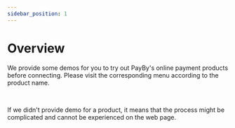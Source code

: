 ```yaml
---
sidebar_position: 1
---
```


# Overview

We provide some demos for you to try out PayBy's online payment products before connecting. Please visit the corresponding menu according to the product name. 

<br/>

If we didn't provide demo for a product, it means that the process might be complicated and cannot be experienced on the web page.

<br/>
